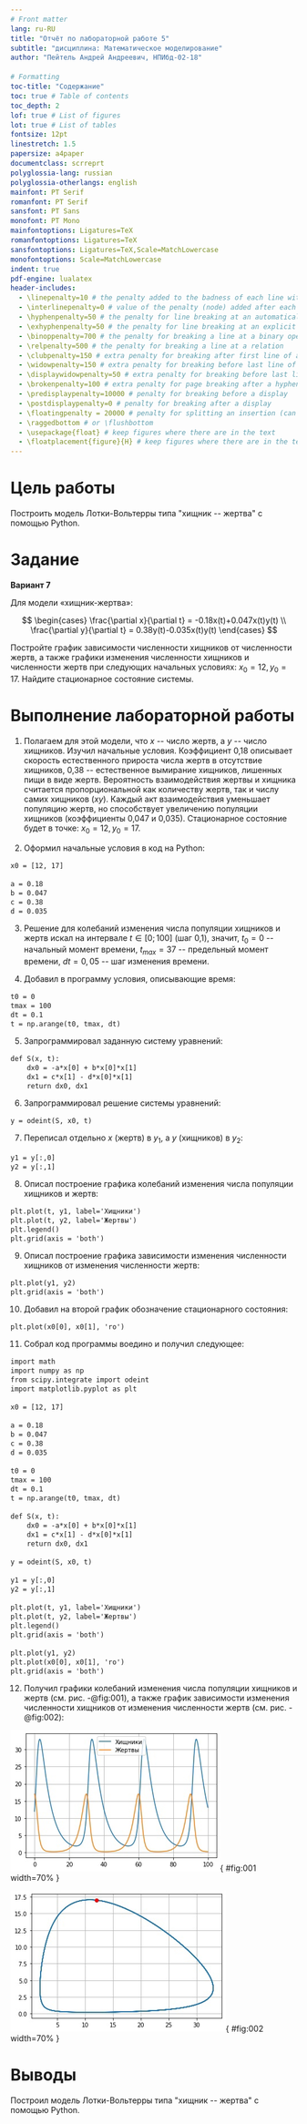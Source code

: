 ```yaml
---
# Front matter
lang: ru-RU
title: "Отчёт по лабораторной работе 5"
subtitle: "дисциплина: Математическое моделирование"
author: "Пейтель Андрей Андреевич, НПИбд-02-18"

# Formatting
toc-title: "Содержание"
toc: true # Table of contents
toc_depth: 2
lof: true # List of figures
lot: true # List of tables
fontsize: 12pt
linestretch: 1.5
papersize: a4paper
documentclass: scrreprt
polyglossia-lang: russian
polyglossia-otherlangs: english
mainfont: PT Serif
romanfont: PT Serif
sansfont: PT Sans
monofont: PT Mono
mainfontoptions: Ligatures=TeX
romanfontoptions: Ligatures=TeX
sansfontoptions: Ligatures=TeX,Scale=MatchLowercase
monofontoptions: Scale=MatchLowercase
indent: true
pdf-engine: lualatex
header-includes:
  - \linepenalty=10 # the penalty added to the badness of each line within a paragraph (no associated penalty node) Increasing the value makes tex try to have fewer lines in the paragraph.
  - \interlinepenalty=0 # value of the penalty (node) added after each line of a paragraph.
  - \hyphenpenalty=50 # the penalty for line breaking at an automatically inserted hyphen
  - \exhyphenpenalty=50 # the penalty for line breaking at an explicit hyphen
  - \binoppenalty=700 # the penalty for breaking a line at a binary operator
  - \relpenalty=500 # the penalty for breaking a line at a relation
  - \clubpenalty=150 # extra penalty for breaking after first line of a paragraph
  - \widowpenalty=150 # extra penalty for breaking before last line of a paragraph
  - \displaywidowpenalty=50 # extra penalty for breaking before last line before a display math
  - \brokenpenalty=100 # extra penalty for page breaking after a hyphenated line
  - \predisplaypenalty=10000 # penalty for breaking before a display
  - \postdisplaypenalty=0 # penalty for breaking after a display
  - \floatingpenalty = 20000 # penalty for splitting an insertion (can only be split footnote in standard LaTeX)
  - \raggedbottom # or \flushbottom
  - \usepackage{float} # keep figures where there are in the text
  - \floatplacement{figure}{H} # keep figures where there are in the text
---
```


# Цель работы

Построить модель Лотки-Вольтерры типа "хищник -- жертва" с помощью Python.

# Задание

**Вариант 7**

Для модели «хищник-жертва»:

$$
\begin{cases}
    \frac{\partial x}{\partial t} = -0.18x(t)+0.047x(t)y(t)
    \\
    \frac{\partial y}{\partial t} = 0.38y(t)-0.035x(t)y(t)
\end{cases}
$$

Постройте график зависимости численности хищников от численности жертв, а также графики изменения численности хищников и численности жертв при следующих 
начальных условиях: $x_0 = 12, y_0 = 17$. Найдите стационарное состояние системы.

# Выполнение лабораторной работы

1. Полагаем для этой модели, что $x$ -- число жертв, а $y$ -- число хищников. Изучил начальные условия. Коэффициент 0,18 описывает скорость естественного 
прироста числа жертв в отсутствие хищников, 0,38 -- естественное вымирание хищников, лишенных пищи в виде жертв. Вероятность взаимодействия жертвы и хищника 
считается пропорциональной как количеству жертв, так и числу самих хищников $(xy)$. Каждый акт взаимодействия уменьшает популяцию жертв, но способствует 
увеличению популяции хищников (коэффициенты 0,047 и 0,035). Стационарное состояние будет в точке: $x_0 = 12, y_0 = 17$.

2. Оформил начальные условия в код на Python:
```
x0 = [12, 17]

a = 0.18
b = 0.047
c = 0.38
d = 0.035
```

3. Решение для колебаний изменения числа популяции хищников и жертв искал на интервале $t \in [0; 100]$ (шаг 0,1), значит, $t_{0} = 0$ -- начальный момент 
времени, $t_{max} = 37$ -- предельный момент времени, $dt = 0,05$ -- шаг изменения времени.

4. Добавил в программу условия, описывающие время:
```
t0 = 0
tmax = 100
dt = 0.1
t = np.arange(t0, tmax, dt)
```

5. Запрограммировал заданную систему уравнений: 
```
def S(x, t):
    dx0 = -a*x[0] + b*x[0]*x[1]
    dx1 = c*x[1] - d*x[0]*x[1]
    return dx0, dx1
```

6. Запрограммировал решение системы уравнений:
```
y = odeint(S, x0, t)
```

7. Переписал отдельно $x$ (жертв) в $y_1$, а $y$ (хищников) в $y_2$:
```
y1 = y[:,0]
y2 = y[:,1]
```

8. Описал построение графика колебаний изменения числа популяции хищников и жертв:
```
plt.plot(t, y1, label='Хищники')
plt.plot(t, y2, label='Жертвы')
plt.legend()
plt.grid(axis = 'both')
```

9. Описал построение графика зависимости изменения численности хищников от изменения численности жертв:
```
plt.plot(y1, y2)
plt.grid(axis = 'both')
```

10. Добавил на второй график обозначение стационарного состояния:
```
plt.plot(x0[0], x0[1], 'ro')
```

11. Собрал код программы воедино и получил следующее:

```
import math
import numpy as np
from scipy.integrate import odeint
import matplotlib.pyplot as plt

x0 = [12, 17]

a = 0.18
b = 0.047
c = 0.38
d = 0.035

t0 = 0
tmax = 100
dt = 0.1
t = np.arange(t0, tmax, dt)

def S(x, t):
    dx0 = -a*x[0] + b*x[0]*x[1]
    dx1 = c*x[1] - d*x[0]*x[1]
    return dx0, dx1

y = odeint(S, x0, t)

y1 = y[:,0]
y2 = y[:,1]

plt.plot(t, y1, label='Хищники')
plt.plot(t, y2, label='Жертвы')
plt.legend()
plt.grid(axis = 'both')

plt.plot(y1, y2)
plt.plot(x0[0], x0[1], 'ro')
plt.grid(axis = 'both')
```

12. Получил графики колебаний изменения числа популяции хищников и жертв (см. рис. -@fig:001), а также график зависимости изменения численности хищников 
от изменения численности жертв (см. рис. -@fig:002):

![Колебания изменения числа популяции хищников и жертв](image/1.png){ #fig:001 width=70% }

![Зависимость изменения численности хищников от изменения численности жертв](image/2.png){ #fig:002 width=70% }

# Выводы

Построил модель Лотки-Вольтерры типа "хищник -- жертва" с помощью Python.